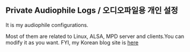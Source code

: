 ## Private Audiophile Logs / 오디오파일용 개인 설정
It is my audiophile configurations.

Most of them are related to Linux, ALSA, MPD server and clients.You can modify it as you want.
FYI, my Korean blog site is [here](http://parkmino45.blog.me)